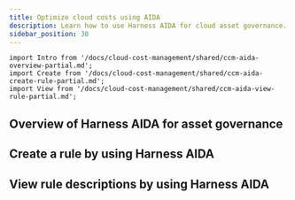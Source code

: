 ```yaml
---
title: Optimize cloud costs using AIDA
description: Learn how to use Harness AIDA for cloud asset governance.
sidebar_position: 30
---
```


```mdx-code-block
import Intro from '/docs/cloud-cost-management/shared/ccm-aida-overview-partial.md';
import Create from '/docs/cloud-cost-management/shared/ccm-aida-create-rule-partial.md';
import View from '/docs/cloud-cost-management/shared/ccm-aida-view-rule-partial.md';
```

## Overview of Harness AIDA for asset governance

<Intro />

## Create a rule by using Harness AIDA

<Create />

## View rule descriptions by using Harness AIDA

<View />